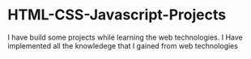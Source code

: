 # HTML-CSS-Javascript-Projects
I have build some projects while learning the web technologies. I Have implemented all the knowledege that I gained from web technologies
